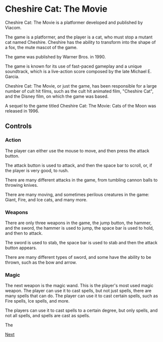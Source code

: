 # Cheshire Cat: The Movie

Cheshire Cat: The Movie is a platformer developed and published by Viacom.

The game is a platformer, and the player is a cat, who must stop a mutant cat named Cheshire. Cheshire has the ability to transform into the shape of a fox, the mute mascot of the game.

The game was published by Warner Bros. in 1990.

The game is known for its use of fast-paced gameplay and a unique soundtrack, which is a live-action score composed by the late Michael E. Garcia.

Cheshire Cat: The Movie, or just the game, has been responsible for a large number of cult hit films, such as the cult hit animated film, "Cheshire Cat", and the Disney film, on which the game was based.

A sequel to the game titled Cheshire Cat: The Movie: Cats of the Moon was released in 1996.

## Controls

### Action

The player can either use the mouse to move, and then press the attack button.

The attack button is used to attack, and then the space bar to scroll, or, if the player is very good, to rush.

There are many different attacks in the game, from tumbling cannon balls to throwing knives.

There are many moving, and sometimes perilous creatures in the game: Giant, Fire, and Ice cats, and many more.

### Weapons

There are only three weapons in the game, the jump button, the hammer, and the sword, the hammer is used to jump, the space bar is used to hold, and then to attack.

The sword is used to stab, the space bar is used to stab and then the attack button appears.

There are many different types of sword, and some have the ability to be thrown, such as the bow and arrow.

### Magic

The next weapon is the magic wand. This is the player's most used magic weapon. The player can use it to cast spells, but not just spells, there are many spells that can do. The player can use it to cast certain spells, such as Fire spells, Ice spells, and more.

The players can use it to cast spells to a certain degree, but only spells, and not all spells, and spells are cast as spells.

The

[Next](105.md)